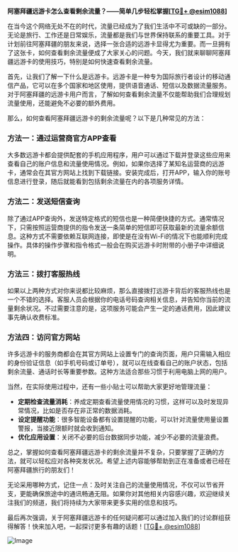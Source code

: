 **阿塞拜疆远游卡怎么查看剩余流量？——简单几步轻松掌握[[TG💪+ @esim1088](https://t.me/s/esim1088)]**

在当今这个网络无处不在的时代，流量已经成为了我们生活中不可或缺的一部分。无论是旅行、工作还是日常娱乐，流量都是我们与世界保持联系的重要工具。对于计划前往阿塞拜疆的朋友来说，选择一张合适的远游卡显得尤为重要。而一旦拥有了这张卡，如何查看剩余流量便成了大家关心的问题。今天，我们就来聊聊阿塞拜疆远游卡的使用技巧，特别是如何快速查看剩余流量。

首先，让我们了解一下什么是远游卡。远游卡是一种专为国际旅行者设计的移动通信产品，它可以在多个国家和地区使用，提供语音通话、短信以及数据流量服务。对于阿塞拜疆的远游卡用户而言，了解如何查看剩余流量不仅能帮助我们合理规划流量使用，还能避免不必要的额外费用。

那么，如何查看阿塞拜疆远游卡的剩余流量呢？以下是几种常见的方法：

### 方法一：通过运营商官方APP查看

大多数远游卡都会提供配套的手机应用程序，用户可以通过下载并登录这些应用来查看自己的账户信息和流量使用情况。例如，如果你选择了某知名运营商的远游卡，通常会在其官方网站上找到下载链接。安装完成后，打开APP，输入你的账号信息进行登录，随后就能看到包括剩余流量在内的各项服务详情。

### 方法二：发送短信查询

除了通过APP查询外，发送特定格式的短信也是一种简便快捷的方式。通常情况下，只需按照运营商提供的指令发送一条简单的短信即可获取最新的流量余额信息。这种方式不需要依赖互联网连接，即使是在没有Wi-Fi的情况下也能顺利完成操作。具体的操作步骤和指令格式一般会在购买远游卡时附带的小册子中详细说明。

### 方法三：拨打客服热线

如果以上两种方式对你来说都比较麻烦，那么直接拨打远游卡背后的客服热线也是一个不错的选择。客服人员会根据你的电话号码查询相关信息，并告知你当前的流量剩余状况。不过需要注意的是，这项服务可能会产生一定的通话费用，因此建议事先确认收费标准。

### 方法四：访问官方网站

许多远游卡的服务商都会在其官方网站上设置专门的查询页面，用户只需输入相应的身份验证信息（如手机号码或订单号），就可以在线查看自己的账户状态，包括剩余流量、通话时长等重要参数。这种方法适合那些习惯于利用电脑上网的用户。

当然，在实际使用过程中，还有一些小贴士可以帮助大家更好地管理流量：

- **定期检查流量消耗**：养成定期查看流量使用情况的习惯，这样可以及时发现异常情况，比如是否存在非正常的数据消耗。
- **设定提醒功能**：很多智能设备都有设置提醒的功能，可以针对流量使用量设置警报，当接近限额时就会收到通知。
- **优化应用设置**：关闭不必要的后台数据同步功能，减少不必要的流量浪费。

总之，掌握如何查看阿塞拜疆远游卡的剩余流量并不复杂，只要掌握了正确的方法，就可以轻松应对各种突发状况。希望上述内容能够帮助到正在准备或者已经在阿塞拜疆旅行的朋友们！

无论采用哪种方式，记住一点：及时关注自己的流量使用情况，不仅可以节省开支，更能确保旅途中的通讯畅通无阻。如果你对其他相关内容感兴趣，欢迎继续关注我们的频道，我们将持续为大家带来更多实用的信息和技巧。

最后再次强调，关于阿塞拜疆远游卡的任何疑问都可以通过加入我们的讨论群组获得解答！快来加入吧，一起探讨更多有趣的话题！[[TG💪+ @esim1088](https://t.me/s/esim1088)]

![Image](https://i.postimg.cc/4NQfJmqS/Snipaste-2025-05-13-00-14-12.png)
